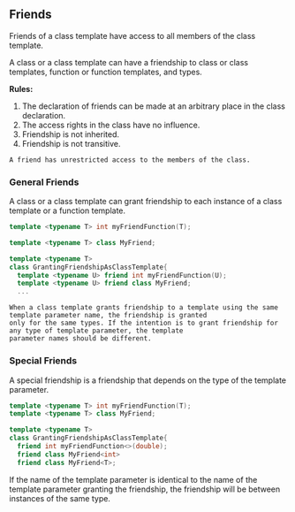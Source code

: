 ## Friends
Friends of a class template have access to all members of the class template.

A class or a class template can have a friendship to class or class templates, function or function templates, and types.

**Rules:**
1. The declaration of friends can be made at an arbitrary place in the class declaration. 
2. The access rights in the class have no influence. 
3. Friendship is not inherited. 
4. Friendship is not transitive.

```
A friend has unrestricted access to the members of the class.
```

### General Friends
A class or a class template can grant friendship to each instance of a class template or a function template.

```c++
template <typename T> int myFriendFunction(T); 

template <typename T> class MyFriend;

template <typename T> 
class GrantingFriendshipAsClassTemplate{
  template <typename U> friend int myFriendFunction(U); 
  template <typename U> friend class MyFriend; 
  ...
```

```
When a class template grants friendship to a template using the same template parameter name, the friendship is granted 
only for the same types. If the intention is to grant friendship for any type of template parameter, the template 
parameter names should be different.
```

### Special Friends

A special friendship is a friendship that depends on the type of the template parameter.



```c++
template <typename T> int myFriendFunction(T);
template <typename T> class MyFriend;

template <typename T>
class GrantingFriendshipAsClassTemplate{
  friend int myFriendFunction<>(double);
  friend class MyFriend<int>
  friend class MyFriend<T>;
```
If the name of the template parameter is identical to the name of the template parameter granting the friendship, 
the friendship will be between instances of the same type.




